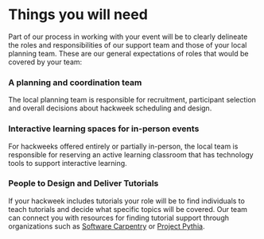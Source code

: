 # Things you will need 

Part of our process in working with your event will be to clearly delineate the roles and responsibilities of our support team and those of your local planning team. These are our general expectations of roles that would be covered by your team:

### A planning and coordination team

The local planning team is responsible for recruitment, participant selection and overall decisions about hackweek scheduling and design. 

### Interactive learning spaces for in-person events

For hackweeks offered entirely or partially in-person, the local team is responsible for reserving an active learning classroom that has technology tools to support interactive learning.

### People to Design and Deliver Tutorials

If your hackweek includes tutorials your role will be to find individuals to teach tutorials and decide what specific topics will be covered. Our team can connect you with resources for finding tutorial support through organizations such as [Software Carpentry](https://software-carpentry.org/) or [Project Pythia](https://projectpythia.org/).


